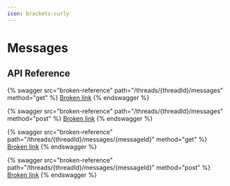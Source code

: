 ```yaml
---
icon: brackets-curly
---
```


# Messages

## API Reference

{% swagger src="broken-reference" path="/threads/{threadId}/messages" method="get" %}
[Broken link](broken-reference)
{% endswagger %}

{% swagger src="broken-reference" path="/threads/{threadId}/messages" method="post" %}
[Broken link](broken-reference)
{% endswagger %}

{% swagger src="broken-reference" path="/threads/{threadId}/messages/{messageId}" method="get" %}
[Broken link](broken-reference)
{% endswagger %}

{% swagger src="broken-reference" path="/threads/{threadId}/messages/{messageId}" method="post" %}
[Broken link](broken-reference)
{% endswagger %}
